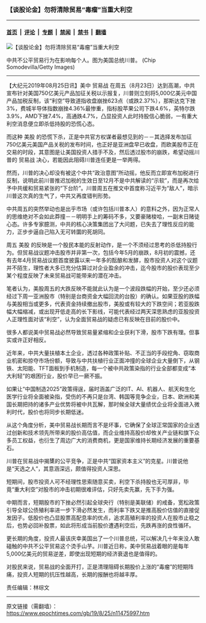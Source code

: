 ### 【谈股论金】勿将清除贸易“毒瘤”当重大利空

---

#### [首页](../../../..?n11475997) &nbsp;|&nbsp; [评论](../../../../../epoch-comment?n11475997) &nbsp;|&nbsp; [专题](../../../../../epoch-special?n11475997) &nbsp;|&nbsp; [禁闻](../../../../../epoch-news?n11475997) &nbsp;|&nbsp; [禁书](../../../../../books?n11475997) &nbsp;|&nbsp; [翻墙](https://github.com/gfw-breaker/nogfw/blob/master/README.md?n11475997)


<div><img alt="【谈股论金】勿将清除贸易“毒瘤”当重大利空" class="attachment-djy_600_400 size-djy_600_400 wp-post-image" src="https://i.epochtimes.com/assets/uploads/2019/05/e5f9844be277ecd537909001ca16687a-600x400.jpg"/>
<div class="caption">
 <p>
  中共不公平贸易行为在影响每个人。图为美国总统川普。 (Chip Somodevilla/Getty Images)
 </p>
</div></div><hr/><div class="post_content" id="artbody" itemprop="articleBody">
 <!-- article content begin -->
 <p>
  【大纪元2019年08月25日讯】美中
  <ok href="https://www.epochtimes.com/gb/tag/%E8%B4%B8%E6%98%93%E6%88%98.html">
   贸易战
  </ok>
  在周五（8月23日）达到高潮，中共宣布针对美国750亿美元产品加征关税以示报复，川普则立刻将5,000亿美元中国产品加税反制，该“利空”导致道指收盘崩挫623点（或跌2.37%），那斯达克下挫3%，费城半导体指数崩挫4.36%最惨重，指标股苹果公司下跌4.6%，英特尔跌3.9%，AMD下挫7.4%，高通跌4.7%，凸显投资人此时持股信心脆弱，一有重大利空消息便立即杀低持股的恐慌心态。
 </p>
 <p>
  而这种
  <ok href="https://www.epochtimes.com/gb/tag/%E7%BE%8E%E8%82%A1.html">
   美股
  </ok>
  的恐慌下杀，正是中共官方权谋者最想见到的－－其选择发布加征750亿美元美国产品关税的发布时间，也正好是亚洲盘早已收盘，而欧美股市正在交易的时段，其意图是让美国投资人措手不及，然后透过股市的崩跌，希望动摇川普的
  <ok href="https://www.epochtimes.com/gb/tag/%E8%B4%B8%E6%98%93%E6%88%98.html">
   贸易战
  </ok>
  决心，若能因此阻碍川普连任更是一举两得。
 </p>
 <p>
  然而，川普的决心却没有被这个中共“政治意图”所动摇，他反而立即宣布加税进行反制，说明此前川普推迟加税的生效日至12月不是中共解读的“示软”，而是再次给予中共缓和贸易紧张的“下台阶”。川普周五在推文中首度称习近平为“敌人”，暗示川普这次真的生气了，中共又再度错判形势。
 </p>
 <p>
  中共周五的突然举动也是出乎市场（或许包括川普本人）的意料之外，因为正常人的思维绝对不会如此莽撞－－明明手上的筹码不多，又要豪赌梭哈，一副末日赌徒心态。许多专家臆测，中共的核心决策集团出了大问题，已失去了理性反应的能力，正步步逼自己陷入无可转圜的死胡同。
 </p>
 <p>
  周五
  <ok href="https://www.epochtimes.com/gb/tag/%E7%BE%8E%E8%82%A1.html">
   美股
  </ok>
  的反映是一个股民本能的反射动作，是一个不须经过思考的杀低持股行为。但贸易战议题冲击股市并非第一次，包括今年5月的崩跌，8月初的震撼，还有去年4月贸易战议题首度披露以来一年多的酝酿和发酵，股市投资人对这个议题并不陌生，理性者大多已充分估算过对企业盈余的冲击，迄今股市的股价表现至少某个程度反映了未来贸易战可能带来的潜在冲击。
 </p>
 <p>
  笔者认为，美股周五的大跌反映不能就此认为是一个波段跌幅的开始，至少还必须经过下周一亚洲股市（特别是台商资金大幅回流的台股）的确认。如果亚股的跌幅与美股相当或更多，代表资金持续撤出股市，美股或有较大的下跌空间；若亚股跌幅大幅缩减，或出现开低走高的长下影线，可能代表经过两天深思熟虑的亚股投资人正理性面对该“利空”，认为全面贸易战的疑虑已有反映在目前的股价中。
 </p>
 <p>
  很多人都说美中贸易战必然导致贸易量紧缩和企业获利下滑，股市下跌有理。但事实或许正好相反。
 </p>
 <p>
  近年来，中共大量扶植本土企业，透过各种政策补贴、不正当的手段挖角、窃取商业机密和掠夺市场份额，导致与中共扶植行业正面冲撞的全球企业大量倒下，从钢铁、太阳能、TFT面板到手机制造，每一个被中共政策染指的行业全部都变成“本大利轻”的艰困行业，股价早已一厥不振。
 </p>
 <p>
  如果让“中国制造2025”政策得逞，届时涵盖广泛的IT、AI、机器人、航天和生化医学行业将全面被染指，受伤的不再只是台湾、韩国等竞争企业，日本、欧洲和美国长期把持的诸多产业优势将被中共瓦解，那时候全球大量绩优企业将全面进入微利时代，股价也将同步长期低迷。
 </p>
 <p>
  从这个角度分析，美中贸易战长期而言不是坏事，它确保了全球正常国家的企业透过创新和技术领先所带来的股价高估值，而企业维持高股价却攸关产业链和旗下众多员工权益，也衍生了周边广大的消费商机，更是国家维持长期经济发展的重要基石。
 </p>
 <p>
  川普在贸易战中揭橥的公平竞争，正是中共“国家资本主义”的克星。川普说他是“天选之人”，其意涵深远，颇值得投资人深思。
 </p>
 <p>
  短期间，股市投资人可不经理性思索随意买卖，利空下杀持股也无可厚非，毕竟“重大利空”对股市的冲击初期很难评估，只好先卖先赢，先下手为强。
 </p>
 <p>
  中期而言，短期股市的下挫必然引起全球央行（特别是美联储）的戒备，宽松政策引导全球公债殖利率进一步下滑必然发生，而利率下跌又是推高股价估值的直接促发因子。低股价也凸显股票高配息率的优点，追求高殖利率的投资人在股市止稳之后，也势必回补股票，如此将形成当前股价遭遇利空后，先跌再涨的良性循环。
 </p>
 <p>
  更长期的角度，投资人最该庆幸美国出了一个川普总统，可以解决几十年来没人敢碰触的中共不公平贸易这个烫手山芋。川普近日称，美中贸易战着眼的是每年5,000亿美元的贸易逆差，即使出现短期的经济衰退也是值得的。
 </p>
 <p>
  对股民来说，贸易战的全面开打，正是清理阻碍长期股价上涨的“毒瘤”的短期阵痛，投资人短期的抗压性越高，长期的报酬也将越丰厚。
 </p>
 <p>
  责任编辑：林琮文
 </p>
 <!-- article content end -->
 <div id="below_article_ad">
 </div>
</div>


---

原文链接（需翻墙）：https://www.epochtimes.com/gb/19/8/25/n11475997.htm